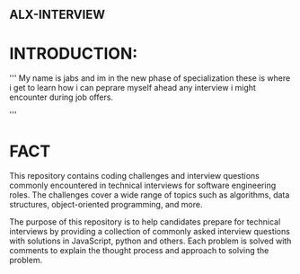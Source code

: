 ## ALX-INTERVIEW
# INTRODUCTION:
 '''
 My name is jabs and im in the new phase of specialization these is where i get to learn how i can peprare myself ahead any interview i might encounter during job offers.
 
 '''
# FACT
This repository contains coding challenges and interview questions commonly encountered in technical interviews for software engineering roles. The challenges cover a wide range of topics such as algorithms, data structures, object-oriented programming, and more.

The purpose of this repository is to help candidates prepare for technical interviews by providing a collection of commonly asked interview questions with solutions in JavaScript, python and others. Each problem is solved with comments to explain the thought process and approach to solving the problem.
